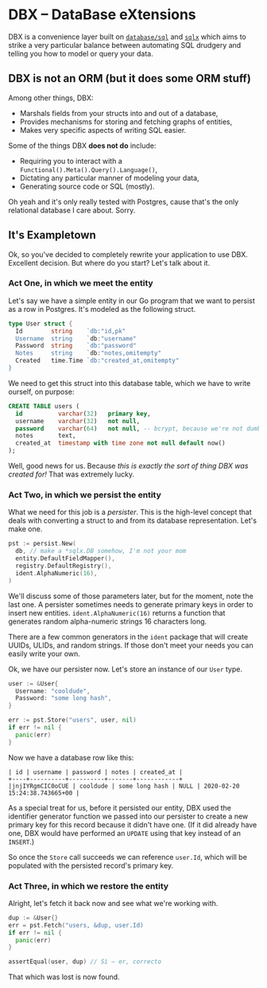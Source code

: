 # DBX – DataBase eXtensions
DBX is a convenience layer built on [`database/sql`](https://golang.org/pkg/database/sql/) and [`sqlx`](https://github.com/jmoiron/sqlx) which aims to strike a very particular balance between automating SQL drudgery and telling you how to model or query your data.

## DBX is not an ORM (but it does some ORM stuff)
Among other things, DBX:

* Marshals fields from your structs into and out of a database,
* Provides mechanisms for storing and fetching graphs of entities,
* Makes very specific aspects of writing SQL easier.

Some of the things DBX **does not do** include:

* Requiring you to interact with a `Functional().Meta().Query().Language()`,
* Dictating any particular manner of modeling your data,
* Generating source code or SQL (mostly).

Oh yeah and it's only really tested with Postgres, cause that's the only relational database I care about. Sorry.

## It's Exampletown
Ok, so you've decided to completely rewrite your application to use DBX. Excellent decision. But where do you start? Let's talk about it.

### Act One, in which we meet the entity

Let's say we have a simple entity in our Go program that we want to persist as a row in Postgres. It's modeled as the following struct.
```go
type User struct {
  Id        string    `db:"id,pk"
  Username  string    `db:"username"
  Password  string    `db:"password"
  Notes     string    `db:"notes,omitempty"
  Created   time.Time `db:"created_at,omitempty"
}
```

We need to get this struct into this database table, which we have to write ourself, on purpose:
```sql
CREATE TABLE users (
  id          varchar(32)   primary key,
  username    varchar(32)   not null,
  password    varchar(64)   not null, -- bcrypt, because we're not dumb
  notes       text,
  created_at  timestamp with time zone not null default now()
);
```

Well, good news for us. Because _this is exactly the sort of thing DBX was created for!_ That was extremely lucky.

### Act Two, in which we persist the entity
What we need for this job is a _persister_. This is the high-level concept that deals with converting a struct to and from its database representation. Let's make one.

```go
pst := persist.New(
  db, // make a *sqlx.DB somehow, I'm not your mom
  entity.DefaultFieldMapper(),
  registry.DefaultRegistry(),
  ident.AlphaNumeric(16),
)
```
We'll discuss some of those parameters later, but for the moment, note the last one. A persister sometimes needs to generate primary keys in order to insert new entities. `ident.AlphaNumeric(16)` returns a function that generates random alpha-numeric strings 16 characters long.

There are a few common generators in the `ident` package that will create UUIDs, ULIDs, and random strings. If those don't meet your needs you can easily write your own.

Ok, we have our persister now. Let's store an instance of our `User` type.

```go
user := &User{
  Username: "cooldude",
  Password: "some long hash",
}

err := pst.Store("users", user, nil)
if err != nil {
  panic(err)
}
```

Now we have a database row like this:

```
| id | username | password | notes | created_at |
+----+----------+----------+-------+------------+
|jnjIYRgmCIC0oCUE | cooldude | some long hash | NULL | 2020-02-20 15:24:38.743665+00 |
```

As a special treat for us, before it persisted our entity, DBX used the identifier generator function we passed into our persister to create a new primary key for this record because it didn't have one. (If it did already have one, DBX would have performed an `UPDATE` using that key instead of an `INSERT`.)

So once the `Store` call succeeds we can reference `user.Id`, which will be populated with the persisted record's primary key.

### Act Three, in which we restore the entity
Alright, let's fetch it back now and see what we're working with.

```go
dup := &User{}
err = pst.Fetch("users, &dup, user.Id)
if err != nil {
  panic(err)
}

assertEqual(user, dup) // Sì – er, correcto
```

That which was lost is now found.
